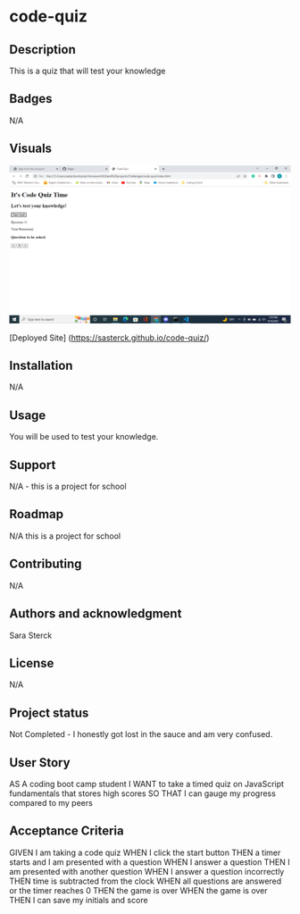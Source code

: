 # code-quiz

## Description
This is a quiz that will test your knowledge

## Badges
N/A

## Visuals

![Screenshot of Page](Screenshot%20(42).png)

[Deployed Site] (https://sasterck.github.io/code-quiz/)

## Installation
N/A

## Usage
You will be used to test your knowledge. 

## Support
N/A - this is a project for school

## Roadmap
N/A this is a project for school

## Contributing
N/A

## Authors and acknowledgment
Sara Sterck

## License
N/A

## Project status
Not Completed - I honestly got lost in the sauce and am very confused.

## User Story
AS A coding boot camp student
I WANT to take a timed quiz on JavaScript fundamentals that stores high scores
SO THAT I can gauge my progress compared to my peers

## Acceptance Criteria
GIVEN I am taking a code quiz
WHEN I click the start button
THEN a timer starts and I am presented with a question
WHEN I answer a question
THEN I am presented with another question
WHEN I answer a question incorrectly
THEN time is subtracted from the clock
WHEN all questions are answered or the timer reaches 0
THEN the game is over
WHEN the game is over
THEN I can save my initials and score